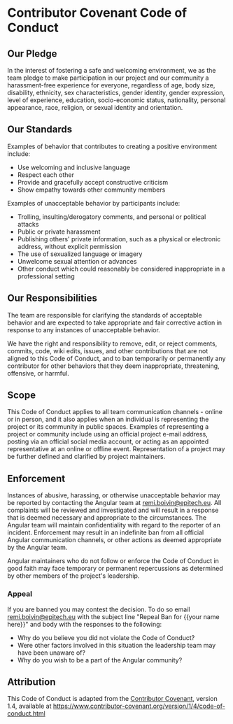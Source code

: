 # Contributor Covenant Code of Conduct

## Our Pledge

In the interest of fostering a safe and welcoming environment, we as
the team pledge to make participation in our project and
our community a harassment-free experience for everyone, regardless of age, body
size, disability, ethnicity, sex characteristics, gender identity, gender expression,
level of experience, education, socio-economic status, nationality, personal
appearance, race, religion, or sexual identity and orientation.

## Our Standards

Examples of behavior that contributes to creating a positive environment
include:

* Use welcoming and inclusive language
* Respect each other
* Provide and gracefully accept constructive criticism
* Show empathy towards other community members

Examples of unacceptable behavior by participants include:

* Trolling, insulting/derogatory comments, and personal or political attacks
* Public or private harassment
* Publishing others' private information, such as a physical or electronic
  address, without explicit permission
* The use of sexualized language or imagery
* Unwelcome sexual attention or advances
* Other conduct which could reasonably be considered inappropriate in a
  professional setting

## Our Responsibilities

The team are responsible for clarifying the standards of acceptable
behavior and are expected to take appropriate and fair corrective action in
response to any instances of unacceptable behavior.

We have the right and responsibility to remove, edit, or
reject comments, commits, code, wiki edits, issues, and other contributions
that are not aligned to this Code of Conduct, and to ban temporarily or
permanently any contributor for other behaviors that they deem inappropriate,
threatening, offensive, or harmful.

## Scope

This Code of Conduct applies to all team communication channels - online or in person,
and it also applies when an individual is representing the project or its community in
public spaces. Examples of representing a project or community include using an official
project e-mail address, posting via an official social media account, or acting
as an appointed representative at an online or offline event. Representation of
a project may be further defined and clarified by project maintainers.

## Enforcement

Instances of abusive, harassing, or otherwise unacceptable behavior may be
reported by contacting the Angular team at remi.boivin@epitech.eu. All
complaints will be reviewed and investigated and will result in a response that
is deemed necessary and appropriate to the circumstances. The Angular team
will maintain confidentiality with regard to the reporter of an incident.
Enforcement may result in an indefinite ban from all official Angular communication
channels, or other actions as deemed appropriate by the Angular team.

Angular maintainers who do not follow or enforce the Code of Conduct in good
faith may face temporary or permanent repercussions as determined by other
members of the project's leadership.

### Appeal

If you are banned you may contest the decision. To do so email remi.boivin@epitech.eu with the subject line "Repeal Ban for {{your name here}}" and body with the responses to the following:

* Why do you believe you did not violate the Code of Conduct?
* Were other factors involved in this situation the leadership team may have been unaware of?
* Why do you wish to be a part of the Angular community?

## Attribution

This Code of Conduct is adapted from the [Contributor Covenant](https://www.contributor-covenant.org), version 1.4,
available at https://www.contributor-covenant.org/version/1/4/code-of-conduct.html
